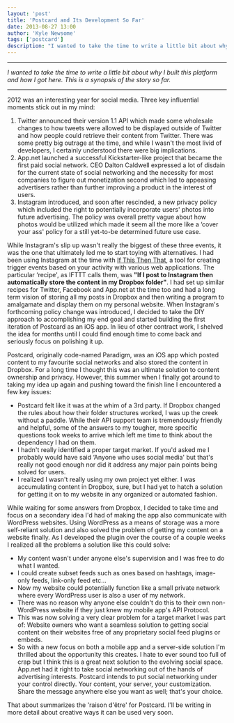 ```yaml
---
layout: 'post'
title: 'Postcard and Its Development So Far'
date: 2013-08-27 13:00
author: 'Kyle Newsome'
tags: ['postcard']
description: "I wanted to take the time to write a little bit about why I built this platform and how I got here. This is a synopsis of the story so far"
---
```


----

*I wanted to take the time to write a little bit about why I built this platform and how I got here.
This is a synopsis of the story so far.*

----

2012 was an interesting year for social media. Three key influential moments stick out in my mind:

1. Twitter announced their version 1.1 API which made some wholesale changes to how tweets were allowed to be displayed
outside of Twitter and how people could retrieve their content from Twitter. There was some pretty big outrage at the
time, and while I wasn't the most livid of developers, I certainly understood there were big implications.
2. App.net launched a successful Kickstarter-like project that became the first paid social network. CEO Dalton Caldwell
expressed a lot of disdain for the current state of social networking and the necessity for most companies to figure out
monetization second which led to appeasing advertisers rather than further improving a product in the interest of users.
3. Instagram introduced, and soon after rescinded, a new privacy policy which included the right to potentially
incorporate users' photos into future advertising. The policy was overall pretty vague about how photos would be
utilized which made it seem all the more like a ‘cover your ass' policy for a still yet-to-be determined
future use case.

While Instagram's slip up wasn't really the biggest of these three events, it was the one that ultimately
led me to start toying with alternatives. I had been using Instagram at the time
with [If This Then That][1], a tool for creating trigger events based on your activity
with various web applications. The particular ‘recipe', as IFTTT calls them,
was **"If I post to Instagram then automatically store the content in my Dropbox folder"**.
I had set up similar recipes for Twitter, Facebook and App.net at the time too and had a long term vision of storing all
my posts in Dropbox and then writing a program to amalgamate and display them on my personal website. When Instagram's
forthcoming policy change was introduced, I decided to take the DIY approach to accomplishing my end goal and started
building the first iteration of Postcard as an iOS app. In lieu of other contract work, I shelved the idea for months
until I could find enough time to come back and seriously focus on polishing it up.

Postcard, originally code-named Paradigm, was an iOS app which posted content to my favourite social networks and also
stored the content in Dropbox. For a long time I thought this was an ultimate solution to content ownership and
privacy. However, this summer when I finally got around to taking my idea up again and pushing toward the finish line
I encountered a few key issues:

* Postcard felt like it was at the whim of a 3rd party. If Dropbox changed the rules about how their
folder structures worked, I was up the creek without a paddle. While their API support team is tremendously
friendly and helpful, some of the answers to my tougher, more specific questions took weeks to arrive which left me
time to think about the dependency I had on them.
* I hadn't really identified a proper target market. If you'd asked me I probably would have said
‘Anyone who uses social media' but that's really not good enough nor did it address any major pain points
being solved for users.
* I realized I wasn't really using my own project yet either. I was accumulating content in Dropbox, sure, but I had
yet to hatch a solution for getting it on to my website in any organized or automated fashion.

While waiting for some answers from Dropbox, I decided to take time and focus on a secondary idea I'd had of making
the app also communicate with WordPress websites. Using WordPress as a means of storage was a more self-reliant
solution and also solved the problem of getting my content on a website finally. As I developed the plugin over the
course of a couple weeks I realized all the problems a solution like this could solve:

- My content wasn't under anyone else's supervision and I was free to do what I wanted.
- I could create subset feeds such as ones based on hashtags, image-only feeds, link-only feed etc…
- Now my website could potentially function like a small private network where every WordPress user is also a
user of my network.
- There was no reason why anyone else couldn't do this to their own non-WordPress website if they just knew my mobile
app's API Protocol.
- This was now solving a very clear problem for a target market I was part of: Website owners who want a seamless
solution to getting social content on their websites free of any proprietary social feed plugins or embeds.
- So with a new focus on both a mobile app and a server-side solution I'm thrilled about the opportunity this
creates. I hate to ever sound too full of crap but I think this is a great next solution to the evolving social
space. App.net had it right to take social networking out of the hands of advertising interests. Postcard intends
to put social networking under your control directly. Your content, your server, your customization. Share the message
anywhere else you want as well; that's your choice.

That about summarizes the 'raison d'être' for Postcard. I'll be writing in more detail about
creative ways it can be used very soon.

[1]: http://ifttt.com/ "If This Then That"

[2]: http://postcardsocial.net/ "Postcard"
[3]: https://vine.co/ "Vine, by Twitter"
[4]: http://inboxzero.com/ "Inbox Zero"